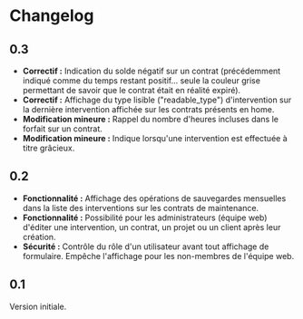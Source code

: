 # Changelog

## 0.3
* **Correctif :** Indication du solde négatif sur un contrat (précédemment indiqué comme du temps restant positif... seule la couleur grise permettant de savoir que le contrat était en réalité expiré).
* **Correctif :** Affichage du type lisible ("readable_type") d'intervention sur la dernière intervention affichée sur les contrats présents en home.
* **Modification mineure :** Rappel du nombre d'heures incluses dans le forfait sur un contrat.
* **Modification mineure :** Indique lorsqu'une intervention est effectuée à titre grâcieux.

## 0.2
* **Fonctionnalité :** Affichage des opérations de sauvegardes mensuelles dans la liste des interventions sur les contrats de maintenance.
* **Fonctionnalité :** Possibilité pour les administrateurs (équipe web) d'éditer une intervention, un contrat, un projet ou un client après leur création.
* **Sécurité :** Contrôle du rôle d'un utilisateur avant tout affichage de formulaire. Empêche l'affichage pour les non-membres de l'équipe web.

## 0.1
Version initiale.
